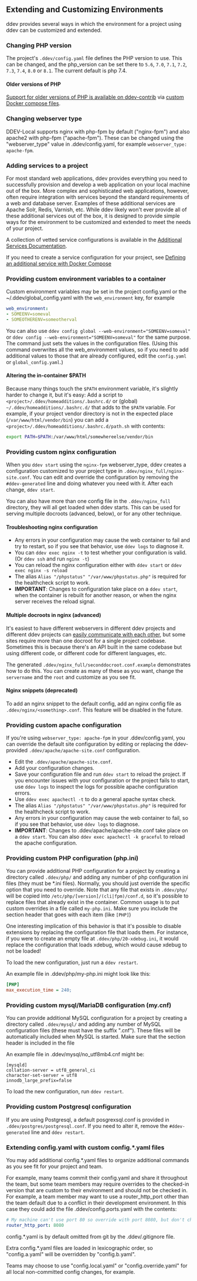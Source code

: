 ## Extending and Customizing Environments

ddev provides several ways in which the environment for a project using ddev can be customized and extended.

### Changing PHP version

The project's `.ddev/config.yaml` file defines the PHP version to use. This can be changed, and the php_version can be set there to `5.6`, `7.0`, `7.1`, `7.2`,  `7.3`, `7.4`, `8.0` or `8.1`. The current default is php 7.4.

#### Older versions of PHP

[Support for older versions of PHP is available on ddev-contrib](https://github.com/drud/ddev-contrib/blob/master/docker-compose-services/old_php) via [custom Docker compose files](custom-compose-files.md).

### Changing webserver type

DDEV-Local supports nginx with php-fpm by default ("nginx-fpm") and also apache2 with php-fpm ("apache-fpm"). These can be changed using the "webserver_type" value in .ddev/config.yaml, for example `webserver_type: apache-fpm`.

### Adding services to a project

For most standard web applications, ddev provides everything you need to successfully provision and develop a web application on your local machine out of the box. More complex and sophisticated web applications, however, often require integration with services beyond the standard requirements of a web and database server. Examples of these additional services are Apache Solr, Redis, Varnish, etc. While ddev likely won't ever provide all of these additional services out of the box, it is designed to provide simple ways for the environment to be customized and extended to meet the needs of your project.

A collection of vetted service configurations is available in the [Additional Services Documentation](additional-services.md).

If you need to create a service configuration for your project, see [Defining an additional service with Docker Compose](custom-compose-files.md)

### Providing custom environment variables to a container

Custom environment variables may be set in the project config.yaml or the ~/.ddev/global_config.yaml with the `web_environment` key, for example

```yaml
web_environment:
- SOMEENV=someval
- SOMEOTHERENV=someotherval
```

You can also use `ddev config global --web-environment="SOMEENV=someval"` or `ddev config --web-environment="SOMEENV=someval"` for the same purpose. The command just sets the values in the configuration files. (Using this command overwrites all the web_environment values, so if you need to add additional values to those that are already configured, edit the `config.yaml` or `global_config.yaml`.)

#### Altering the in-container $PATH

Because many things touch the `$PATH` environment variable, it's slightly harder to change it, but it's easy: Add a script to `<project>/.ddev/homeadditions/.bashrc.d/` or (global) `~/.ddev/homeadditions/.bashrc.d/` that adds to the `$PATH` variable. For example, if your project vendor directory is not in the expected place (`/var/www/html/vendor/bin`) you can add a `<project>/.ddev/homeadditions/.bashrc.d/path.sh` with contents:

```bash
export PATH=$PATH:/var/www/html/somewhereelse/vendor/bin
```

### Providing custom nginx configuration

When you `ddev start` using the `nginx-fpm` webserver_type, ddev creates a configuration customized to your project type in `.ddev/nginx_full/nginx-site.conf`. You can edit and override the configuration by removing the `#ddev-generated` line and doing whatever you need with it. After each change, `ddev start`.

You can also have more than one config file in the `.ddev/nginx_full` directory, they will all get loaded when ddev starts. This can be used for serving multiple docroots (advanced, below), or for any other technique.

#### Troubleshooting nginx configuration

* Any errors in your configuration may cause the web container to fail and try to restart, so if you see that behavior, use `ddev logs` to diagnose it.
* You can `ddev exec nginx -t` to test whether your configuration is valid. (Or `ddev ssh` and run `nginx -t`)
* You can reload the nginx configuration either with `ddev start` or `ddev exec nginx -s reload`
* The alias `Alias "/phpstatus" "/var/www/phpstatus.php"` is required for the healthcheck script to work.
* **IMPORTANT**: Changes to configuration take place on a `ddev start`, when the container is rebuilt for another reason, or when the nginx server receives the reload signal.

#### Multiple docroots in nginx (advanced)

It's easiest to have different webservers in different ddev projects and different ddev projects can [easily communicate with each other](../faq.md), but some sites require more than one docroot for a single project codebase. Sometimes this is because there's an API built in the same codebase but using different code, or different code for different languages, etc.

The generated `.ddev/nginx_full/seconddocroot.conf.example` demonstrates how to do this. You can create as many of these as you want, change the `servername` and the `root` and customize as you see fit.

#### Nginx snippets (deprecated)

To add an nginx snippet to the default config, add an nginx config file as `.ddev/nginx/<something>.conf`. This feature will be disabled in the future.

### Providing custom apache configuration

If you're using `webserver_type: apache-fpm` in your .ddev/config.yaml, you can override the default site configuration by editing or replacing the ddev-provided `.ddev/apache/apache-site.conf` configuration.

* Edit the `.ddev/apache/apache-site.conf`.
* Add your configuration changes.
* Save your configuration file and run `ddev start` to reload the project. If you encounter issues with your configuration or the project fails to start, use `ddev logs` to inspect the logs for possible apache configuration errors.
* Use `ddev exec apachectl -t` to do a general apache syntax check.
* The alias `Alias "/phpstatus" "/var/www/phpstatus.php"` is required for the healthcheck script to work.
* Any errors in your configuration may cause the web container to fail, so if you see that behavior, use `ddev logs` to diagnose.
* **IMPORTANT**: Changes to .ddev/apache/apache-site.conf take place on a `ddev start`. You can also `ddev exec apachectl -k graceful` to reload the apache configuration.

### Providing custom PHP configuration (php.ini)

You can provide additional PHP configuration for a project by creating a directory called `.ddev/php/` and adding any number of php configuration ini files (they must be \*.ini files). Normally, you should just override the specific option that you need to override. Note that any file that exists in `.ddev/php/` will be copied into `/etc/php/[version]/(cli|fpm)/conf.d`, so it's possible to replace files that already exist in the container. Common usage is to put custom overrides in a file called `my-php.ini`. Make sure you include the section header that goes with each item (like `[PHP]`)

One interesting implication of this behavior is that it's possible to disable extensions by replacing the configuration file that loads them. For instance, if you were to create an empty file at `.ddev/php/20-xdebug.ini`, it would replace the configuration that loads xdebug, which would cause xdebug to not be loaded!

To load the new configuration, just run a `ddev restart`.

An example file in .ddev/php/my-php.ini might look like this:

```ini
[PHP]
max_execution_time = 240;
```

### Providing custom mysql/MariaDB configuration (my.cnf)

You can provide additional MySQL configuration for a project by creating a directory called `.ddev/mysql/` and adding any number of MySQL configuration files (these must have the suffix ".cnf"). These files will be automatically included when MySQL is started. Make sure that the section header is included in the file

An example file in .ddev/mysql/no_utf8mb4.cnf might be:

```
[mysqld]
collation-server = utf8_general_ci
character-set-server = utf8
innodb_large_prefix=false
```

To load the new configuration, run `ddev restart`.

### Providing custom Postgresql configuration

If you are using Postgresql, a default posgrexsql.conf is provided in `.ddev/postgres/postgresql.conf`. If you need to alter it, remove the `#ddev-generated` line and `ddev restart`.

### Extending config.yaml with custom config.\*.yaml files

You may add additional config.\*.yaml files to organize additional commands as you see fit for your project and team.

For example, many teams commit their config.yaml and share it throughout the team, but some team members may require overrides to the checked-in version that are custom to their environment and should not be checked in. For example, a team member may want to use a router_http_port other than the team default due to a conflict in their development environment. In this case they could add the file .ddev/config.ports.yaml with the contents:

```yaml
# My machine can't use port 80 so override with port 8080, but don't check this in.
router_http_port: 8080
```

config.\*.yaml is by default omitted from git by the .ddev/.gitignore file.

Extra config.\*.yaml files are loaded in lexicographic order, so "config.a.yaml" will be overridden by "config.b.yaml".

Teams may choose to use "config.local.yaml" or "config.override.yaml" for all local non-committed config changes, for example.
